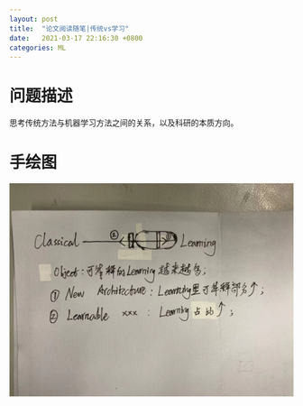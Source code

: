 ```yaml
---
layout: post
title:  "论文阅读随笔|传统vs学习"
date:   2021-03-17 22:16:30 +0800
categories: ML
---
```


# 问题描述
思考传统方法与机器学习方法之间的关系，以及科研的本质方向。
# 手绘图
![note](/images/paper_note_1.jpg)